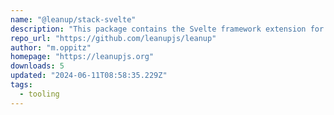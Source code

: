 ```yaml
---
name: "@leanup/stack-svelte"
description: "This package contains the Svelte framework extension for the @leanup/cli."
repo_url: "https://github.com/leanupjs/leanup"
author: "m.oppitz"
homepage: "https://leanupjs.org"
downloads: 5
updated: "2024-06-11T08:58:35.229Z"
tags: 
  - tooling
---
```

